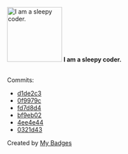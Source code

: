 <img src="https://my-badges.github.io/my-badges/sleepy-coder.png" alt="I am a sleepy coder." title="I am a sleepy coder." width="128">
<strong>I am a sleepy coder.</strong>
<br><br>

Commits:

- <a href="https://github.com/mmichie/m28/commit/d1de2c3aab2d74adfd0ca87726fdacbda6e04bb5">d1de2c3</a>
- <a href="https://github.com/mmichie/cardsharp/commit/0f9979cbed240ec7add352ba9b43c50117971871">0f9979c</a>
- <a href="https://github.com/mmichie/m28/commit/fd7d8d4c1619e3efe4041454964aed03172f066d">fd7d8d4</a>
- <a href="https://github.com/mmichie/m28/commit/bf9eb02ed36b4e5a36f7388c8bf89e972e74d513">bf9eb02</a>
- <a href="https://github.com/mmichie/gosh/commit/4ee4e44aedda972cdfddc637e0d1021c9bce12cf">4ee4e44</a>
- <a href="https://github.com/mmichie/gosh/commit/0321d437f7b4ca0f6d725174179687bef8453d37">0321d43</a>


Created by <a href="https://github.com/my-badges/my-badges">My Badges</a>